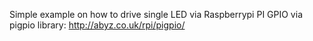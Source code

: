 Simple example on how to drive single LED via Raspberrypi PI GPIO
via pigpio library: http://abyz.co.uk/rpi/pigpio/
